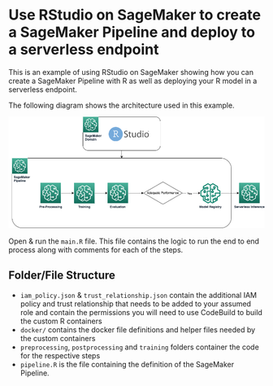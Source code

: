 # Use RStudio on SageMaker to create a SageMaker Pipeline and deploy to a serverless endpoint

This is an example of using RStudio on SageMaker showing how you can create a SageMaker Pipeline with R as well as deploying your R model in a serverless endpoint. 

The following diagram shows the architecture used in this example.


![achitecture](images/SMPipelinesRStudio.png)


Open & run the `main.R` file. This file contains the logic to run the end to end process along with comments for each of the steps.




## Folder/File Structure

- `iam_policy.json` & `trust_relationship.json` contain the additional IAM policy and trust relationship that needs to be added to your assumed role and contain the permissions you will need to use CodeBuild to build the custom R containers
- `docker/` contains the docker file definitions and helper files needed by the custom containers
- `preprocessing`, `postprocessing` and `training` folders container the  code for the respective steps
- `pipeline.R` is the file containing the definition of the SageMaker Pipeline. 